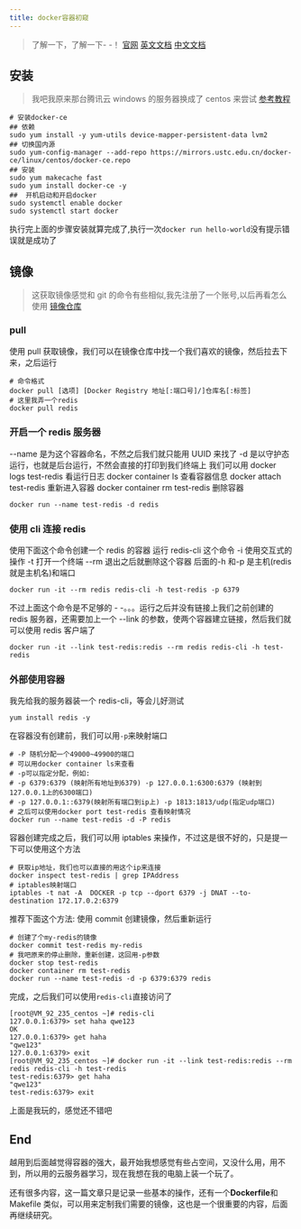 ```yaml
---
title: docker容器初窥
---
```


> 了解一下，了解一下- -！
> [官网](https://www.docker.com/) [英文文档](https://docs.docker.com/install/overview/) [中文文档](https://yeasy.gitbooks.io/docker_practice/)

## 安装

> 我吧我原来那台腾讯云 windows 的服务器换成了 centos 来尝试
> [参考教程](https://yeasy.gitbooks.io/docker_practice/install/centos.html)

```shell
# 安装docker-ce
## 依赖
sudo yum install -y yum-utils device-mapper-persistent-data lvm2
## 切换国内源
sudo yum-config-manager --add-repo https://mirrors.ustc.edu.cn/docker-ce/linux/centos/docker-ce.repo
## 安装
sudo yum makecache fast
sudo yum install docker-ce -y
##  开机启动和开启docker
sudo systemctl enable docker
sudo systemctl start docker
```

执行完上面的步骤安装就算完成了,执行一次`docker run hello-world`没有提示错误就是成功了

## 镜像

> 这获取镜像感觉和 git 的命令有些相似,我先注册了一个账号,以后再看怎么使用
> [镜像仓库](https://hub.docker.com/explore/)

### pull

使用 pull 获取镜像，我们可以在镜像仓库中找一个我们喜欢的镜像，然后拉去下来，之后运行

```shell
# 命令格式
docker pull [选项] [Docker Registry 地址[:端口号]/]仓库名[:标签]
# 这里我弄一个redis
docker pull redis
```

### 开启一个 redis 服务器

--name 是为这个容器命名，不然之后我们就只能用 UUID 来找了
-d 是以守护态运行，也就是后台运行，不然会直接的打印到我们终端上
我们可以用
docker logs test-redis 看运行日志
docker container ls 查看容器信息
docker attach test-redis 重新进入容器
docker container rm test-redis 删除容器

```shell
docker run --name test-redis -d redis
```

### 使用 cli 连接 redis

使用下面这个命令创建一个 redis 的容器 运行 redis-cli 这个命令
-i 使用交互式的操作
-t 打开一个终端
--rm 退出之后就删除这个容器
后面的-h 和-p 是主机(redis 就是主机名)和端口

```shell
docker run -it --rm redis redis-cli -h test-redis -p 6379
```

不过上面这个命令是不足够的 - -。。。运行之后并没有链接上我们之前创建的 redis 服务器，还需要加上一个 --link 的参数，使两个容器建立链接，然后我们就可以使用 redis 客户端了

```shell
docker run -it --link test-redis:redis --rm redis redis-cli -h test-redis
```

### 外部使用容器

我先给我的服务器装一个 redis-cli，等会儿好测试

```shell
yum install redis -y
```

在容器没有创建前，我们可以用`-p`来映射端口

```shell
# -P 随机分配一个49000~49900的端口
# 可以用docker container ls来查看
# -p可以指定分配，例如:
# -p 6379:6379 (映射所有地址到6379) -p 127.0.0.1:6300:6379 (映射到127.0.0.1上的6300端口)
# -p 127.0.0.1::6379(映射所有端口到ip上) -p 1813:1813/udp(指定udp端口)
# 之后可以使用docker port test-redis 查看映射情况
docker run --name test-redis -d -P redis
```

容器创建完成之后，我们可以用 iptables 来操作，不过这是很不好的，只是提一下可以使用这个方法

```shell
# 获取ip地址，我们也可以直接的用这个ip来连接
docker inspect test-redis | grep IPAddress
# iptables映射端口
iptables -t nat -A  DOCKER -p tcp --dport 6379 -j DNAT --to-destination 172.17.0.2:6379
```

推荐下面这个方法:
使用 commit 创建镜像，然后重新运行

```shell
# 创建了个my-redis的镜像
docker commit test-redis my-redis
# 我吧原来的停止删除，重新创建，这回用-p参数
docker stop test-redis
docker container rm test-redis
docker run --name test-redis -d -p 6379:6379 redis
```

完成，之后我们可以使用`redis-cli`直接访问了

```shell
[root@VM_92_235_centos ~]# redis-cli
127.0.0.1:6379> set haha qwe123
OK
127.0.0.1:6379> get haha
"qwe123"
127.0.0.1:6379> exit
[root@VM_92_235_centos ~]# docker run -it --link test-redis:redis --rm redis redis-cli -h test-redis
test-redis:6379> get haha
"qwe123"
test-redis:6379> exit
```

上面是我玩的，感觉还不错吧

## End

越用到后面越觉得容器的强大，最开始我想感觉有些占空间，又没什么用，用不到，所以用的云服务器学习，现在我想在我的电脑上装一个玩了。

还有很多内容，这一篇文章只是记录一些基本的操作，还有一个**Dockerfile**和 Makefile 类似，可以用来定制我们需要的镜像，这也是一个很重要的内容，后面再继续研究。
